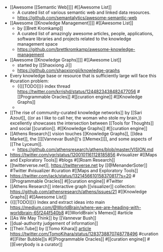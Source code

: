 - [[Awesome [[Semantic Web]]]] #[[Awesome List]]
    - A curated list of various semantic web and linked data resources.
    - https://github.com/semantalytics/awesome-semantic-web
- [[Awesome [[Knowledge Management]]]] #[[Awesome List]]
    - by [[Brett Kromkamp]]
    - A curated list of amazingly awesome articles, people, applications, software libraries and projects related to the knowledge management space
    - https://github.com/brettkromkamp/awesome-knowledge-management
- [[Awesome [[Knowledge Graphs]]]] #[[Awesome List]]
    - started by [[Shaoxiong Ji]]
    - https://github.com/shaoxiongji/knowledge-graphs
- Every knowledge base or resource that is sufficiently large will face this #curation problem:
    - {{[[TODO]]}} index thread https://twitter.com/krrishd/status/1244823438482477056
#[[Programmable Oracles]] #[[curation engine]] #[[Knowledge Graphs]]
    - 
-  [[The rise of community-curated knowledge networks]] by [[Sari Azout]], ((or as I like to call her, the woman who stole my brain,)) excellently showcases the intersection between [[Tools for Thoughts]] and social [[curation]]. #[[Knowledge Graphs]] #[[curation engine]]
- [[Athens Research]] vision touches [[Knowledge Graphs]], [[Idea Market]], the [[[[Vannevar Bush]]'s [[Memex]]]], and some aspects of [[The Lyceum]].
    - https://github.com/athensresearch/athens/blob/master/VISION.md
- https://twitter.com/vgr/status/1200101161128185856 #visualizer #[[Maps and Exploratory Tools]] #blogs #[[Roam Research]]
- [[twitterverse.net]], https://twitterverse.net by [[@MenanderSoter]]
 #Twitter #visualizer #curation #[[Maps and Exploratory Tools]]
- https://twitter.com/jack/status/1321456610158370817?s=20 #[[Programmable Oracles]] #[[curation engine]] #Twitter
- [[Athens Research]] interactive graph [[visualizer]] collection: https://github.com/athensresearch/athens/issues/21 
#[[Knowledge Graphs]] #[[Awesome List]]
- {{[[TODO]]}} Index and extract ideas into main https://medium.com/@WorldBrain/where-we-are-heading-with-worldbrain-65f244f540b8 #[[WorldBrain's Memex]] #article
- [[As We May Think]] by [[Vannevar Bush]]
- [[dual-authority judgement of information]]
-  [[Their.Tube]] by [[Tomo Kihara]] [article](https://foundation.mozilla.org/en/blog/step-inside-someone-elses-youtube-bubble/) https://twitter.com/TomoKihara/status/1283738870748778496 #curation #[[Filter Bubble]]s #[[Programmable Oracles]] #[[curation engine]] #[[Everybody is a curator]] 
